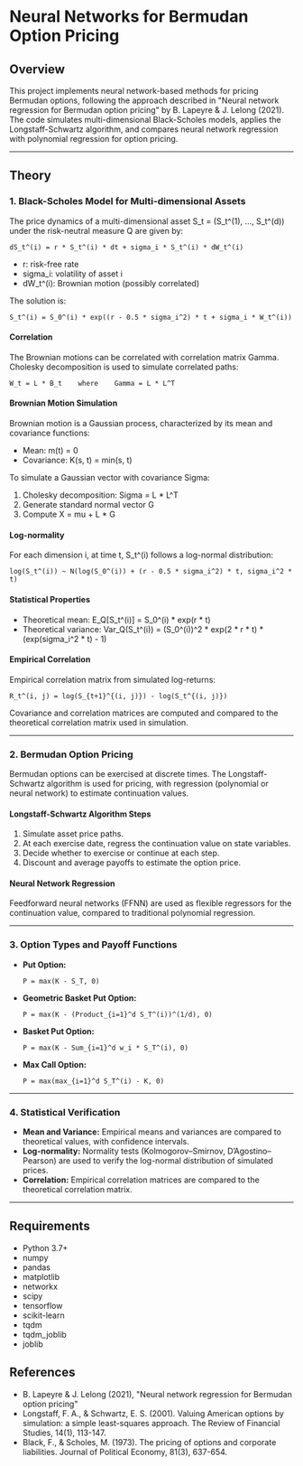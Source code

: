 # Neural Networks for Bermudan Option Pricing

## Overview
This project implements neural network-based methods for pricing Bermudan options, following the approach described in "Neural network regression for Bermudan option pricing" by B. Lapeyre & J. Lelong (2021). The code simulates multi-dimensional Black-Scholes models, applies the Longstaff-Schwartz algorithm, and compares neural network regression with polynomial regression for option pricing.

---

## Theory

### 1. Black-Scholes Model for Multi-dimensional Assets
The price dynamics of a multi-dimensional asset S_t = (S_t^(1), ..., S_t^(d)) under the risk-neutral measure Q are given by:

    dS_t^(i) = r * S_t^(i) * dt + sigma_i * S_t^(i) * dW_t^(i)

- r: risk-free rate
- sigma_i: volatility of asset i
- dW_t^(i): Brownian motion (possibly correlated)

The solution is:

    S_t^(i) = S_0^(i) * exp((r - 0.5 * sigma_i^2) * t + sigma_i * W_t^(i))

#### Correlation
The Brownian motions can be correlated with correlation matrix Gamma. Cholesky decomposition is used to simulate correlated paths:

    W_t = L * B_t    where    Gamma = L * L^T

#### Brownian Motion Simulation
Brownian motion is a Gaussian process, characterized by its mean and covariance functions:
- Mean: m(t) = 0
- Covariance: K(s, t) = min(s, t)

To simulate a Gaussian vector with covariance Sigma:
1. Cholesky decomposition: Sigma = L * L^T
2. Generate standard normal vector G
3. Compute X = mu + L * G

#### Log-normality
For each dimension i, at time t, S_t^(i) follows a log-normal distribution:

    log(S_t^(i)) ~ N(log(S_0^(i)) + (r - 0.5 * sigma_i^2) * t, sigma_i^2 * t)

#### Statistical Properties
- Theoretical mean:    E_Q[S_t^(i)] = S_0^(i) * exp(r * t)
- Theoretical variance: Var_Q(S_t^(i)) = (S_0^(i))^2 * exp(2 * r * t) * (exp(sigma_i^2 * t) - 1)

#### Empirical Correlation
Empirical correlation matrix from simulated log-returns:

    R_t^(i, j) = log(S_{t+1}^{(i, j)}) - log(S_t^{(i, j)})

Covariance and correlation matrices are computed and compared to the theoretical correlation matrix used in simulation.

---

### 2. Bermudan Option Pricing
Bermudan options can be exercised at discrete times. The Longstaff-Schwartz algorithm is used for pricing, with regression (polynomial or neural network) to estimate continuation values.

#### Longstaff-Schwartz Algorithm Steps
1. Simulate asset price paths.
2. At each exercise date, regress the continuation value on state variables.
3. Decide whether to exercise or continue at each step.
4. Discount and average payoffs to estimate the option price.

#### Neural Network Regression
Feedforward neural networks (FFNN) are used as flexible regressors for the continuation value, compared to traditional polynomial regression.

---

### 3. Option Types and Payoff Functions
- **Put Option:**

      P = max(K - S_T, 0)

- **Geometric Basket Put Option:**

      P = max(K - (Product_{i=1}^d S_T^(i))^(1/d), 0)

- **Basket Put Option:**

      P = max(K - Sum_{i=1}^d w_i * S_T^(i), 0)

- **Max Call Option:**

      P = max(max_{i=1}^d S_T^(i) - K, 0)

---

### 4. Statistical Verification
- **Mean and Variance:** Empirical means and variances are compared to theoretical values, with confidence intervals.
- **Log-normality:** Normality tests (Kolmogorov–Smirnov, D’Agostino–Pearson) are used to verify the log-normal distribution of simulated prices.
- **Correlation:** Empirical correlation matrices are compared to the theoretical correlation matrix.

---

## Requirements
- Python 3.7+
- numpy
- pandas
- matplotlib
- networkx
- scipy
- tensorflow
- scikit-learn
- tqdm
- tqdm_joblib
- joblib

## References
- B. Lapeyre & J. Lelong (2021), "Neural network regression for Bermudan option pricing"
- Longstaff, F. A., & Schwartz, E. S. (2001). Valuing American options by simulation: a simple least-squares approach. The Review of Financial Studies, 14(1), 113-147.
- Black, F., & Scholes, M. (1973). The pricing of options and corporate liabilities. Journal of Political Economy, 81(3), 637-654.
